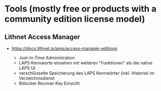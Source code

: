 # Tools (mostly free or products with a community edition license model)

## Lithnet Access Manager

* https://docs.lithnet.io/ams/access-manager-editions

    * Just-in-Time Administration
    * LAPS Kennworte einsehen mit weiteren "Funktionen" als die native LAPS UI
    * verschlüsselte Speicherung des LAPS Kennwörter (inkl. Historie) im Verzeichnisdienst
    * Bitlocker Recover Key Einsicht
